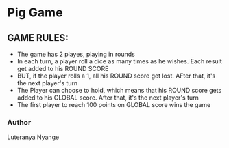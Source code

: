 # Pig Game
## GAME RULES:

- The game has 2 playes, playing in rounds
- In each turn, a player roll a dice as many times as he wishes. Each result get added to his ROUND SCORE
- BUT, if the player rolls a 1, all his ROUND score get lost. AFter that, it's the next player's turn
- The Player can choose to hold, which means that his ROUND score gets added to his GLOBAL score. After that, it's the next player's turn
- The first player to reach 100 points on GLOBAL score wins the game


### Author

Luteranya Nyange